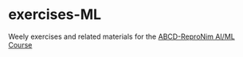 # exercises-ML
Weely exercises and related materials for the [ABCD-ReproNim AI/ML Course](https://www.abcd-repronim.org/ml.html)
